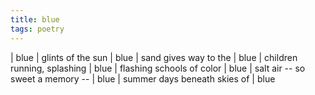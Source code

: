 ```yaml
---
title: blue
tags: poetry
---
```


| blue
| glints of the sun
| blue
| sand gives way to the
| blue
| children running, splashing
| blue
| flashing schools of color
| blue
| salt air -- so sweet a memory --
| blue
| summer days beneath skies of
| blue
